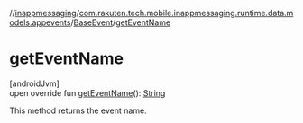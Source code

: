 //[inappmessaging](../../../index.md)/[com.rakuten.tech.mobile.inappmessaging.runtime.data.models.appevents](../index.md)/[BaseEvent](index.md)/[getEventName](get-event-name.md)

# getEventName

[androidJvm]\
open override fun [getEventName](get-event-name.md)(): [String](https://kotlinlang.org/api/latest/jvm/stdlib/kotlin/-string/index.html)

This method returns the event name.
